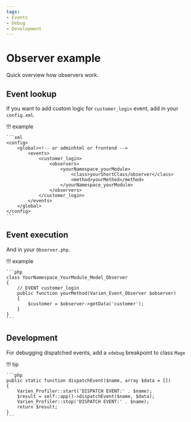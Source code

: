 ```yaml
---
tags:
- Events
- Debug
- Development
---
```


# Observer example

Quick overview how observers work.

## Event lookup

If you want to add custom logic for `customer_login` event, add in your `config.xml`.

!!! example

    ```xml
    <config>
        <global><!-- or adminhtml or frontend -->
            <events>
                <customer_login>
                    <observers>
                        <yourNamespace_yourModule>
                            <class>yourShortClass/observer</class>
                            <method>yourMethod</method>
                        </yourNamespace_yourModule>
                    </observers>
                </customer_login>
            </events>
        </global>
    </config>
    ```

## Event execution

And in your `Observer.php`.

!!! example

    ```php
    class YourNamespace_YourModule_Model_Observer
    {
        // EVENT customer_login
        public function yourMethod(Varien_Event_Observer $observer)
        {
            $customer = $observer->getData('customer');
        }
    }
    ```

## Development

For debugging dispatched events, add a `xdebug` breakpoint to class `Mage`

!!! tip

    ```php
    public static function dispatchEvent($name, array $data = [])
    {
        Varien_Profiler::start('DISPATCH EVENT:' . $name);
        $result = self::app()->dispatchEvent($name, $data);
        Varien_Profiler::stop('DISPATCH EVENT:' . $name);
        return $result;
    }
    ```
